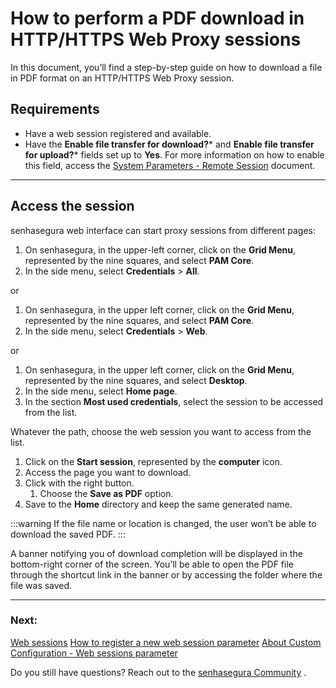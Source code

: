 # How to perform a PDF download in HTTP/HTTPS Web Proxy sessions

In this document, you’ll find a step-by-step guide on how to download a file in PDF format on an HTTP/HTTPS Web Proxy session.

## Requirements

* Have a web session registered and available.
* Have the **Enable file transfer for download?*** and **Enable file transfer for upload?*** fields set up to **Yes**. For more information on how to enable this field, access the [System Parameters - Remote Session](/v3-32/docs/pam-session-proxy-settings) document.

---
## Access the session
senhasegura web interface can start proxy sessions from different pages:

1. On senhasegura, in the upper-left corner, click on the **Grid Menu**, represented by the nine squares, and select **PAM Core**.
2. In the side menu, select **Credentials** > **All**.

or

1. On senhasegura, in the upper left corner, click on the **Grid Menu**, represented by the nine squares, and select **PAM Core**.
2. In the side menu, select **Credentials** > **Web**.

or

1. On senhasegura, in the upper left corner, click on the **Grid Menu**, represented by the nine squares, and select **Desktop**.
2. In the side menu, select **Home page**.
3. In the section **Most used credentials**, select the session to be accessed from the list.

Whatever the path, choose the web session you want to access from the list.

1. Click on the **Start session**, represented by the **computer** icon.
2. Access the page you want to download.
3. Click with the right button.
    1. Choose the **Save as PDF** option.
4. Save to the **Home** directory and keep the same generated name.

 :::warning
If the file name or location is changed, the user won’t be able to download the saved PDF.
:::

A banner notifying you of download completion will be displayed in the bottom-right corner of the screen. You’ll be able to open the PDF file through the shortcut link in the banner or by accessing the folder where the file was saved.

---
### Next:
[Web sessions](/v3-32/docs/pam-session-web-sessions)
[How to register a new web session parameter](/v3-32/docs/pam-session-how-to-register-a-new-web-session-parameter)
[About Custom Configuration - Web sessions parameter](/v3-32/docs/pam-session-about-customize-settings-web-sessions-parameters)

Do you still have questions? Reach out to the [senhasegura Community](https://community.senhasegura.io/) .
